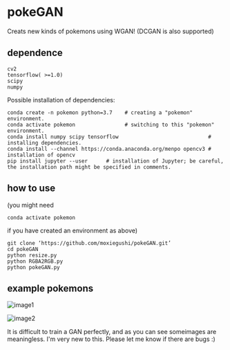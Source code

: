 # pokeGAN
Creats new kinds of pokemons using WGAN! (DCGAN is also supported)
## dependence
```
cv2
tensorflow( >=1.0)
scipy
numpy
```

Possible installation of dependencies:
```
conda create -n pokemon python=3.7    # creating a "pokemon" environment.
conda activate pokemon                # switching to this "pokemon" environment.
conda install numpy scipy tensorflow                             # installing dependencies. 
conda install --channel https://conda.anaconda.org/menpo opencv3 # installation of opencv
pip install jupyter --user      # installation of Jupyter; be careful, the installation path might be specified in comments.
```
## how to use
(you might need 
```
conda activate pokemon
```
if you have created an environment as above)
```
git clone ‘https://github.com/moxiegushi/pokeGAN.git’
cd pokeGAN
python resize.py
python RGBA2RGB.py
python pokeGAN.py
```
## example pokemons
![image1](https://github.com/moxiegushi/pokeGAN/raw/master/images/Notes_1500532347861.jpeg)

![image2](https://github.com/moxiegushi/pokeGAN/raw/master/images/Notes_1500532371830.jpeg)

It is difficult to train a GAN perfectly, and as you can see someimages are meaningless.
I'm very new to this. Please let me know if there are bugs :)
